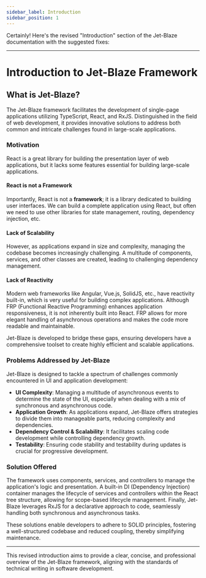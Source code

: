 ```yaml
---
sidebar_label: Introduction
sidebar_position: 1
---
```


Certainly! Here's the revised "Introduction" section of the Jet-Blaze documentation with the suggested fixes:

---

# Introduction to Jet-Blaze Framework

## What is Jet-Blaze?
The Jet-Blaze framework facilitates the development of single-page applications utilizing TypeScript, React, and RxJS. Distinguished in the field of web development, it provides innovative solutions to address both common and intricate challenges found in large-scale applications.

### Motivation
React is a great library for building the presentation layer of web applications, but it lacks some features essential for building large-scale applications.

#### React is not a Framework
Importantly, React is not a **framework**; it is a library dedicated to building user interfaces. We can build a complete application using React, but often we need to use other libraries for state management, routing, dependency injection, etc.

#### Lack of Scalability
However, as applications expand in size and complexity, managing the codebase becomes increasingly challenging. A multitude of components, services, and other classes are created, leading to challenging dependency management.

#### Lack of Reactivity
Modern web frameworks like Angular, Vue.js, SolidJS, etc., have reactivity built-in, which is very useful for building complex applications. Although FRP (Functional Reactive Programming) enhances application responsiveness, it is not inherently built into React. FRP allows for more elegant handling of asynchronous operations and makes the code more readable and maintainable.

Jet-Blaze is developed to bridge these gaps, ensuring developers have a comprehensive toolset to create highly efficient and scalable applications.

### Problems Addressed by Jet-Blaze
Jet-Blaze is designed to tackle a spectrum of challenges commonly encountered in UI and application development:
- **UI Complexity**: Managing a multitude of asynchronous events to determine the state of the UI, especially when dealing with a mix of synchronous and asynchronous code.
- **Application Growth**: As applications expand, Jet-Blaze offers strategies to divide them into manageable parts, reducing complexity and dependencies.
- **Dependency Control & Scalability**: It facilitates scaling code development while controlling dependency growth.
- **Testability**: Ensuring code stability and testability during updates is crucial for progressive development.

### Solution Offered
The framework uses components, services, and controllers to manage the application's logic and presentation. A built-in DI (Dependency Injection) container manages the lifecycle of services and controllers within the React tree structure, allowing for scope-based lifecycle management. Finally, Jet-Blaze leverages RxJS for a declarative approach to code, seamlessly handling both synchronous and asynchronous tasks.

These solutions enable developers to adhere to SOLID principles, fostering a well-structured codebase and reduced coupling, thereby simplifying maintenance.

---

This revised introduction aims to provide a clear, concise, and professional overview of the Jet-Blaze framework, aligning with the standards of technical writing in software development.
